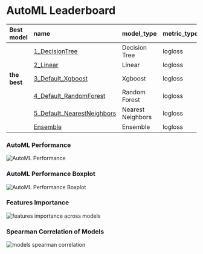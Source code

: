 # AutoML Leaderboard

| Best model   | name                                                               | model_type        | metric_type   |   metric_value |   train_time |
|:-------------|:-------------------------------------------------------------------|:------------------|:--------------|---------------:|-------------:|
|              | [1_DecisionTree](1_DecisionTree/README.md)                         | Decision Tree     | logloss       |       0.39767  |        24.05 |
|              | [2_Linear](2_Linear/README.md)                                     | Linear            | logloss       |       0.152763 |        23.44 |
| **the best** | [3_Default_Xgboost](3_Default_Xgboost/README.md)                   | Xgboost           | logloss       |       0.121691 |        31.79 |
|              | [4_Default_RandomForest](4_Default_RandomForest/README.md)         | Random Forest     | logloss       |       0.777808 |        45.31 |
|              | [5_Default_NearestNeighbors](5_Default_NearestNeighbors/README.md) | Nearest Neighbors | logloss       |       0.518977 |         8.51 |
|              | [Ensemble](Ensemble/README.md)                                     | Ensemble          | logloss       |       0.121691 |         0.41 |

### AutoML Performance
![AutoML Performance](ldb_performance.png)

### AutoML Performance Boxplot
![AutoML Performance Boxplot](ldb_performance_boxplot.png)

### Features Importance
![features importance across models](features_heatmap.png)



### Spearman Correlation of Models
![models spearman correlation](correlation_heatmap.png)

